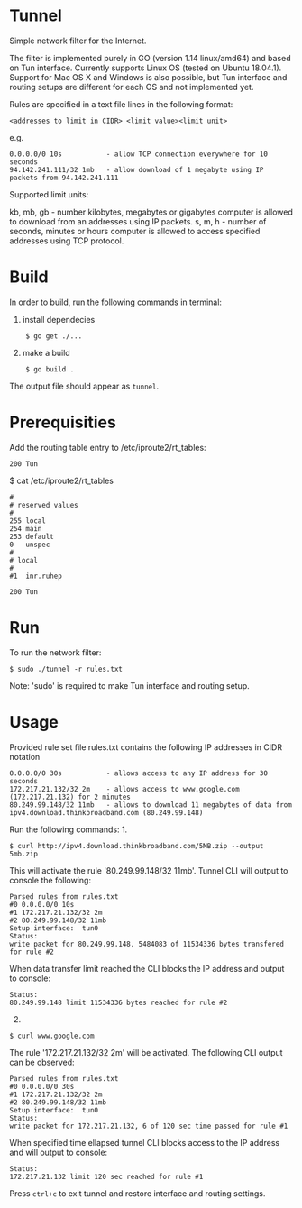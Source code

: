 # Tunnel

Simple network filter for the Internet.

The filter is implemented purely in GO (version 1.14 linux/amd64) and based on Tun interface.
Currently supports Linux OS (tested on Ubuntu 18.04.1). Support for Mac OS X and Windows is also possible, but Tun interface and routing setups are different for each OS and not implemented yet.

Rules are specified in a text file lines in the following format:
```
<addresses to limit in CIDR> <limit value><limit unit>
```
e.g.
```
0.0.0.0/0 10s           - allow TCP connection everywhere for 10 seconds
94.142.241.111/32 1mb   - allow download of 1 megabyte using IP packets from 94.142.241.111
```
Supported limit units:

kb, mb, gb - number kilobytes, megabytes or gigabytes computer is allowed to download from an addresses using IP packets.
s, m, h - number of seconds, minutes or hours computer is allowed to access specified addresses using TCP protocol.


# Build

In order to build, run the following commands in terminal:

1. install dependecies
```
    $ go get ./...
```    
2. make a build
```
    $ go build .
```
The output file should appear as `tunnel`.


# Prerequisities

Add the routing table entry to /etc/iproute2/rt_tables: 

`200 Tun`

$ cat /etc/iproute2/rt_tables
```
#
# reserved values
#
255	local
254	main
253	default
0	unspec
#
# local
#
#1	inr.ruhep

200	Tun
```

# Run

To run the network filter:
```
$ sudo ./tunnel -r rules.txt
```
Note: 'sudo' is required to make Tun interface and routing setup.


# Usage

Provided rule set file rules.txt contains the following IP addresses in CIDR notation
```
0.0.0.0/0 30s           - allows access to any IP address for 30 seconds
172.217.21.132/32 2m    - allows access to www.google.com (172.217.21.132) for 2 minutes
80.249.99.148/32 11mb   - allows to download 11 megabytes of data from ipv4.download.thinkbroadband.com (80.249.99.148)
```
Run the following commands:
1. 
```
$ curl http://ipv4.download.thinkbroadband.com/5MB.zip --output 5mb.zip
```
This will activate the rule '80.249.99.148/32 11mb'. Tunnel CLI will output to console the following:
```
Parsed rules from rules.txt
#0 0.0.0.0/0 10s
#1 172.217.21.132/32 2m
#2 80.249.99.148/32 11mb
Setup interface:  tun0
Status:
write packet for 80.249.99.148, 5484083 of 11534336 bytes transfered for rule #2
```
When data transfer limit reached the CLI blocks the IP address and output to console:
```
Status:
80.249.99.148 limit 11534336 bytes reached for rule #2
```

2.
```
$ curl www.google.com
```
The rule '172.217.21.132/32 2m' will be activated. The following CLI output can be observed:
```
Parsed rules from rules.txt
#0 0.0.0.0/0 30s
#1 172.217.21.132/32 2m
#2 80.249.99.148/32 11mb
Setup interface:  tun0
Status:
write packet for 172.217.21.132, 6 of 120 sec time passed for rule #1
```
When specified time ellapsed tunnel CLI blocks access to the IP address and will output to console:
```
Status:
172.217.21.132 limit 120 sec reached for rule #1
```

Press `ctrl+c` to exit tunnel and restore interface and routing settings.
